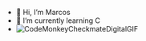 - 👋 Hi, I’m Marcos
- 🌱 I’m currently learning C
- ![CodeMonkeyCheckmateDigitalGIF](https://github.com/user-attachments/assets/234f3168-7227-4941-a012-3fe5639430b8)



<!---
kishisp/kishisp is a ✨ special ✨ repository because its `README.md` (this file) appears on your GitHub profile.
You can click the Preview link to take a look at your changes.
--->
